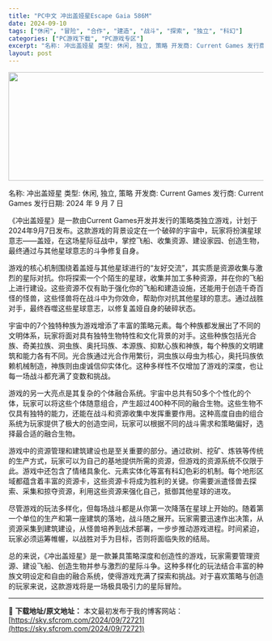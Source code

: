 ```yaml
---
title: "PC中文 冲出盖娅星Escape Gaia 586M"
date: 2024-09-10
tags: ["休闲", "冒险", "合作", "建造", "战斗", "探索", "独立", "科幻"]
categories: ["PC游戏下载", "PC游戏专区"]
excerpt: "名称: 冲出盖娅星 类型: 休闲, 独立, 策略 开发商: Current Games 发行商: Current Games 发行日期: 2024 年 9 月 7 日 《冲出盖娅星》是一款由Current Games开发并发行的策略类独立游戏，计划于2024年9月7日发布。这款游戏的背景设定在一个破&hellip;"
layout: post
---
```


<img class="aligncenter size-full wp-image-72722" src="https://sky.sfcrom.com/wp-content/uploads/2024/09/2024091001163179.webp" alt="" width="660" height="215" />

名称: 冲出盖娅星
类型: 休闲, 独立, 策略
开发商: Current Games
发行商: Current Games
发行日期: 2024 年 9 月 7 日

《冲出盖娅星》是一款由Current Games开发并发行的策略类独立游戏，计划于2024年9月7日发布。这款游戏的背景设定在一个破碎的宇宙中，玩家将扮演星球意志——盖娅，在这场星际征战中，掌控飞船、收集资源、建设家园、创造生物，最终通过与其他星球意志的斗争修复自身。

游戏的核心机制围绕着盖娅与其他星球进行的“友好交流”，其实质是资源收集与激烈的星际对抗。你将探索一个个陌生的星球，收集并加工多种资源，并在你的飞船上进行建设。这些资源不仅有助于强化你的飞船和建造设施，还能用于创造千奇百怪的怪兽，这些怪兽将在战斗中为你效命，帮助你对抗其他星球的意志。通过战胜对手，最终吞噬这些星球意志，以修复盖娅自身的破碎状态。

宇宙中的7个独特种族为游戏增添了丰富的策略元素。每个种族都发展出了不同的文明体系，玩家将面对具有独特生物特性和文化背景的对手。这些种族包括光合族、奇美拉族、洞虫族、奥托玛族、本源族、抑默心族和神族，每个种族的文明建筑和能力各有不同。光合族通过光合作用繁衍，洞虫族以母虫为核心，奥托玛族依赖机械制造，神族则由虔诚信仰实体化。这种多样性不仅增加了游戏的深度，也让每一场战斗都充满了变数和挑战。

游戏的另一大亮点是其复杂的个体融合系统。宇宙中总共有50多个个性化的个体，玩家可以将这些个体随意组合，产生超过400种不同的融合生物。这些生物不仅具有独特的能力，还能在战斗和资源收集中发挥重要作用。这种高度自由的组合系统为玩家提供了极大的创造空间，玩家可以根据不同的战斗需求和策略偏好，选择最合适的融合生物。

游戏中的资源管理和建筑建设也是至关重要的部分。通过砍树、挖矿、炼铁等传统的生产方式，玩家可以为自己的基地提供所需的资源，但游戏的资源系统不仅限于此。游戏中还包含了情绪具象化、元素实体化等富有科幻色彩的机制。每个地形区域都蕴含着丰富的资源卡，这些资源卡将成为胜利的关键。你需要派遣怪兽去探索、采集和掠夺资源，利用这些资源来强化自己，抵御其他星球的进攻。

尽管游戏的玩法多样化，但每场战斗都是从你第一次降落在星球上开始的。随着第一个单位的生产和第一座建筑的落地，战斗随之展开。玩家需要迅速作出决策，从资源采集到建筑建设，从怪兽培养到战术部署，一步步推动游戏进程。时间紧迫，玩家必须运筹帷幄，以战胜对手为目标，否则将面临失败的结局。

总的来说，《冲出盖娅星》是一款兼具策略深度和创造性的游戏，玩家需要管理资源、建设飞船、创造生物并参与激烈的星际斗争。这种多样化的玩法结合丰富的种族文明设定和自由的融合系统，使得游戏充满了探索和挑战。对于喜欢策略与创造的玩家来说，这款游戏将是一场极具吸引力的星际冒险。

---
📖 **下载地址/原文地址：** 本文最初发布于我的博客网站：[https://sky.sfcrom.com/2024/09/72721](https://sky.sfcrom.com/2024/09/72721)
